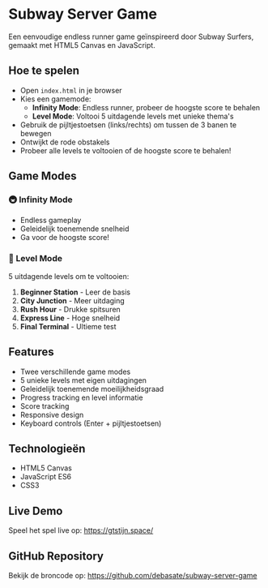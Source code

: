 # Subway Server Game

Een eenvoudige endless runner game geïnspireerd door Subway Surfers, gemaakt met HTML5 Canvas en JavaScript.

## Hoe te spelen

- Open `index.html` in je browser
- Kies een gamemode:
  - **Infinity Mode**: Endless runner, probeer de hoogste score te behalen
  - **Level Mode**: Voltooi 5 uitdagende levels met unieke thema's
- Gebruik de pijltjestoetsen (links/rechts) om tussen de 3 banen te bewegen
- Ontwijkt de rode obstakels
- Probeer alle levels te voltooien of de hoogste score te behalen!

## Game Modes

### 🚇 Infinity Mode
- Endless gameplay
- Geleidelijk toenemende snelheid
- Ga voor de hoogste score!

### 🎯 Level Mode
5 uitdagende levels om te voltooien:
1. **Beginner Station** - Leer de basis
2. **City Junction** - Meer uitdaging
3. **Rush Hour** - Drukke spitsuren
4. **Express Line** - Hoge snelheid
5. **Final Terminal** - Ultieme test

## Features

- Twee verschillende game modes
- 5 unieke levels met eigen uitdagingen
- Geleidelijk toenemende moeilijkheidsgraad
- Progress tracking en level informatie
- Score tracking
- Responsive design
- Keyboard controls (Enter + pijltjestoetsen)

## Technologieën

- HTML5 Canvas
- JavaScript ES6
- CSS3

## Live Demo

Speel het spel live op: https://gtstijn.space/

## GitHub Repository

Bekijk de broncode op: https://github.com/debasate/subway-server-game
